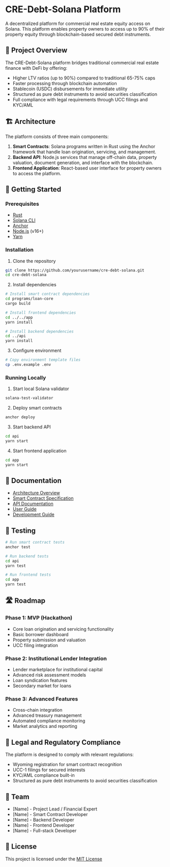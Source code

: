 # CRE-Debt-Solana Platform

A decentralized platform for commercial real estate equity access on Solana. This platform enables property owners to access up to 90% of their property equity through blockchain-based secured debt instruments.

## 🏢 Project Overview

The CRE-Debt-Solana platform bridges traditional commercial real estate finance with DeFi by offering:

- Higher LTV ratios (up to 90%) compared to traditional 65-75% caps
- Faster processing through blockchain automation
- Stablecoin (USDC) disbursements for immediate utility
- Structured as pure debt instruments to avoid securities classification
- Full compliance with legal requirements through UCC filings and KYC/AML

## 🏗️ Architecture

The platform consists of three main components:

1. **Smart Contracts**: Solana programs written in Rust using the Anchor framework that handle loan origination, servicing, and management.
2. **Backend API**: Node.js services that manage off-chain data, property valuation, document generation, and interface with the blockchain.
3. **Frontend Application**: React-based user interface for property owners to access the platform.

## 🚀 Getting Started

### Prerequisites

- [Rust](https://www.rust-lang.org/tools/install)
- [Solana CLI](https://docs.solana.com/cli/install-solana-cli-tools)
- [Anchor](https://project-serum.github.io/anchor/getting-started/installation.html)
- [Node.js](https://nodejs.org/) (v16+)
- [Yarn](https://yarnpkg.com/getting-started/install)

### Installation

1. Clone the repository
```bash
git clone https://github.com/yourusername/cre-debt-solana.git
cd cre-debt-solana
```

2. Install dependencies
```bash
# Install smart contract dependencies
cd programs/loan-core
cargo build

# Install frontend dependencies
cd ../../app
yarn install

# Install backend dependencies
cd ../api
yarn install
```

3. Configure environment
```bash
# Copy environment template files
cp .env.example .env
```

### Running Locally

1. Start local Solana validator
```bash
solana-test-validator
```

2. Deploy smart contracts
```bash
anchor deploy
```

3. Start backend API
```bash
cd api
yarn start
```

4. Start frontend application
```bash
cd app
yarn start
```

## 📖 Documentation

- [Architecture Overview](./docs/architecture/system-overview.md)
- [Smart Contract Specification](./docs/smart-contracts/loan-core.md)
- [API Documentation](./docs/api/loan.md)
- [User Guide](./docs/user-guides/borrower.md)
- [Development Guide](./docs/development/setup.md)

## 🧪 Testing

```bash
# Run smart contract tests
anchor test

# Run backend tests
cd api
yarn test

# Run frontend tests
cd app
yarn test
```

## 🛣️ Roadmap

### Phase 1: MVP (Hackathon)
- Core loan origination and servicing functionality
- Basic borrower dashboard
- Property submission and valuation
- UCC filing integration

### Phase 2: Institutional Lender Integration
- Lender marketplace for institutional capital
- Advanced risk assessment models
- Loan syndication features
- Secondary market for loans

### Phase 3: Advanced Features
- Cross-chain integration
- Advanced treasury management
- Automated compliance monitoring
- Market analytics and reporting

## 💼 Legal and Regulatory Compliance

The platform is designed to comply with relevant regulations:

- Wyoming registration for smart contract recognition
- UCC-1 filings for secured interests
- KYC/AML compliance built-in
- Structured as pure debt instruments to avoid securities classification

## 👥 Team

- [Name] - Project Lead / Financial Expert
- [Name] - Smart Contract Developer
- [Name] - Backend Developer
- [Name] - Frontend Developer
- [Name] - Full-stack Developer

## 📄 License

This project is licensed under the [MIT License](LICENSE)
